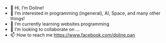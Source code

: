 - 👋 Hi, I’m Doline!
- 👀 I’m interested in programming (ingeneral), AI, Space, and many other things!
- 🌱 I’m currently learning websites programming
- 💞️ I’m looking to collaborate on ...
- 📫 How to reach me https://www.facebook.com/doline.pan

<!---
dolinekhateeb/dolinekhateeb is a ✨ special ✨ repository because its `README.md` (this file) appears on your GitHub profile.
You can click the Preview link to take a look at your changes.
--->
